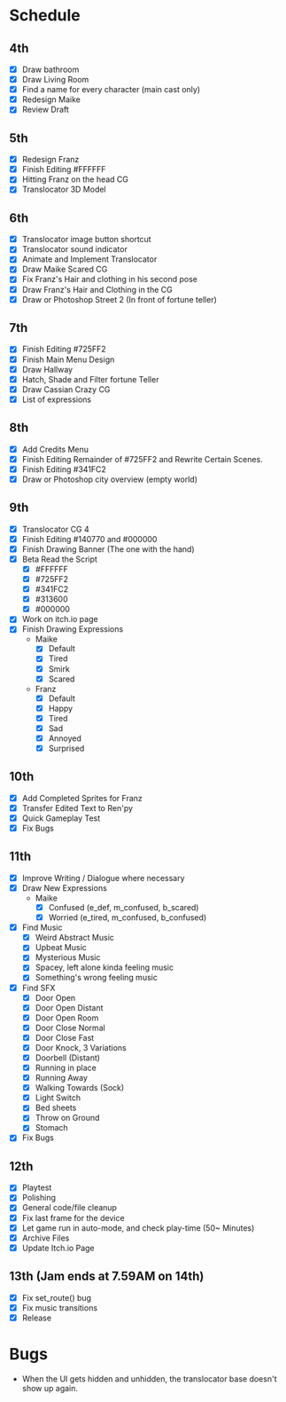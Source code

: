 # Schedule

## 4th

- [x] Draw bathroom
- [x] Draw Living Room
- [x] Find a name for every character (main cast only)
- [x] Redesign Maike
- [x] Review Draft

## 5th

- [x] Redesign Franz
- [x] Finish Editing #FFFFFF
- [x] Hitting Franz on the head CG
- [x] Translocator 3D Model

## 6th

- [x] Translocator image button shortcut
- [x] Translocator sound indicator
- [x] Animate and Implement Translocator
- [x] Draw Maike Scared CG
- [x] Fix Franz's Hair and clothing in his second pose
- [x] Draw Franz's Hair and Clothing in the CG
- [x] Draw or Photoshop Street 2 (In front of fortune teller)

## 7th

- [x] Finish Editing #725FF2
- [x] Finish Main Menu Design
- [x] Draw Hallway
- [x] Hatch, Shade and Filter fortune Teller
- [x] Draw Cassian Crazy CG
- [x] List of expressions

## 8th

- [x] Add Credits Menu
- [x] Finish Editing Remainder of #725FF2 and Rewrite Certain Scenes.
- [x] Finish Editing #341FC2
- [x] Draw or Photoshop city overview (empty world)

## 9th

- [x] Translocator CG 4
- [x] Finish Editing #140770 and #000000
- [x] Finish Drawing Banner (The one with the hand)
- [x] Beta Read the Script
  - [x] #FFFFFF
  - [x] #725FF2
  - [x] #341FC2
  - [x] #313600
  - [x] #000000
- [x] Work on itch.io page
- [x] Finish Drawing Expressions
  - Maike
    - [x] Default
    - [x] Tired
    - [x] Smirk
    - [x] Scared
  - Franz
    - [x] Default
    - [x] Happy
    - [x] Tired
    - [x] Sad
    - [x] Annoyed
    - [x] Surprised

## 10th

- [x] Add Completed Sprites for Franz
- [x] Transfer Edited Text to Ren'py
- [x] Quick Gameplay Test
- [x] Fix Bugs

## 11th

- [x] Improve Writing / Dialogue where necessary
- [x] Draw New Expressions
  - Maike
    - [x] Confused (e_def, m_confused, b_scared)
    - [x] Worried (e_tired, m_confused, b_confused)
- [x] Find Music
  - [x] Weird Abstract Music
  - [x] Upbeat Music
  - [x] Mysterious Music
  - [x] Spacey, left alone kinda feeling music
  - [x] Something's wrong feeling music
- [x] Find SFX
  - [x] Door Open
  - [x] Door Open Distant
  - [x] Door Open Room
  - [x] Door Close Normal
  - [x] Door Close Fast
  - [x] Door Knock, 3 Variations
  - [x] Doorbell (Distant)
  - [x] Running in place
  - [x] Running Away
  - [x] Walking Towards (Sock)
  - [x] Light Switch
  - [x] Bed sheets
  - [x] Throw on Ground
  - [x] Stomach
- [x] Fix Bugs

## 12th

- [x] Playtest
- [x] Polishing
- [x] General code/file cleanup
- [x] Fix last frame for the device
- [x] Let game run in auto-mode, and check play-time (50~ Minutes)
- [x] Archive Files
- [x] Update Itch.io Page

## 13th (Jam ends at 7.59AM on 14th)

- [x] Fix set_route() bug
- [x] Fix music transitions
- [x] Release

# Bugs

- When the UI gets hidden and unhidden, the translocator base doesn't show up again.

